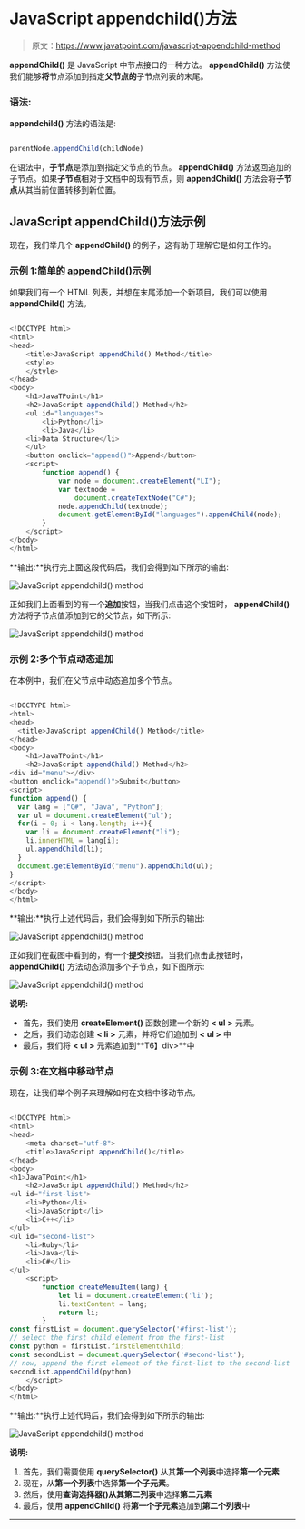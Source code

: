 # JavaScript appendchild()方法

> 原文：<https://www.javatpoint.com/javascript-appendchild-method>

**appendChild()** 是 JavaScript 中节点接口的一种方法。 **appendChild()** 方法使我们能够**将**节点添加到指定**父节点的**子节点列表的末尾。

### 语法:

**appendchild()** 方法的语法是:

```js

parentNode.appendChild(childNode)

```

在语法中，**子节点**是添加到指定父节点的节点。 **appendChild()** 方法返回追加的子节点。如果**子节点**相对于文档中的现有节点，则 **appendChild()** 方法会将**子节点**从其当前位置转移到新位置。

## JavaScript appendChild()方法示例

现在，我们举几个 **appendChild()** 的例子，这有助于理解它是如何工作的。

### 示例 1:简单的 appendChild()示例

如果我们有一个 HTML 列表，并想在末尾添加一个新项目，我们可以使用 **appendChild()** 方法。

```js

<!DOCTYPE html>
<html>
<head>
    <title>JavaScript appendChild() Method</title>
    <style>
    </style>
</head> 
<body>
    <h1>JavaTPoint</h1>
    <h2>JavaScript appendChild() Method</h2>
    <ul id="languages">
        <li>Python</li>
        <li>Java</li>
	<li>Data Structure</li>
    </ul>
    <button onclick="append()">Append</button>
    <script>
        function append() {
            var node = document.createElement("LI");
            var textnode = 
                document.createTextNode("C#");
            node.appendChild(textnode);
            document.getElementById("languages").appendChild(node);
        }
    </script>
</body>
</html>

```

**输出:**执行完上面这段代码后，我们会得到如下所示的输出:

![JavaScript appendchild() method](img/7d5e828954147d89645d495726b80f47.png)

正如我们上面看到的有一个**追加**按钮，当我们点击这个按钮时， **appendChild()** 方法将子节点值添加到它的父节点，如下所示:

![JavaScript appendchild() method](img/df5328c66ad845197d549f0ab9643c74.png)

### 示例 2:多个节点动态追加

在本例中，我们在父节点中动态追加多个节点。

```js

<!DOCTYPE html>
<html>
<head>
  <title>JavaScript appendChild() Method</title>
</head>
<body>
    <h1>JavaTPoint</h1>
    <h2>JavaScript appendChild() Method</h2>
<div id="menu"></div>
<button onclick="append()">Submit</button>
<script>
function append() {
  var lang = ["C#", "Java", "Python"];
  var ul = document.createElement("ul");
  for(i = 0; i < lang.length; i++){
    var li = document.createElement("li");
    li.innerHTML = lang[i];
    ul.appendChild(li);
  }
  document.getElementById("menu").appendChild(ul);
}
</script>
</body>
</html>

```

**输出:**执行上述代码后，我们会得到如下所示的输出:

![JavaScript appendchild() method](img/2c1843bc4dc951344479bbaf0b8068fb.png)

正如我们在截图中看到的，有一个**提交**按钮。当我们点击此按钮时， **appendChild()** 方法动态添加多个子节点，如下图所示:

![JavaScript appendchild() method](img/f9d1b4f4574cebb021d5273a4c1f3376.png)

**说明:**

*   首先，我们使用 **createElement()** 函数创建一个新的 **< ul >** 元素。
*   之后，我们动态创建 **< li >** 元素，并将它们追加到 **< ul >** 中
*   最后，我们将 **< ul >** 元素追加到**T6】div>**中

### 示例 3:在文档中移动节点

现在，让我们举个例子来理解如何在文档中移动节点。

```js

<!DOCTYPE html>
<html>
<head>
    <meta charset="utf-8">
    <title>JavaScript appendChild()</title>
</head>
<body>
<h1>JavaTPoint</h1>
    <h2>JavaScript appendChild() Method</h2>
<ul id="first-list">
    <li>Python</li>
    <li>JavaScript</li>
    <li>C++</li>
</ul>
<ul id="second-list">
    <li>Ruby</li>
    <li>Java</li>
    <li>C#</li>
</ul>
    <script>
        function createMenuItem(lang) {
            let li = document.createElement('li');
            li.textContent = lang;
            return li;
        }
const firstList = document.querySelector('#first-list');
// select the first child element from the first-list
const python = firstList.firstElementChild;
const secondList = document.querySelector('#second-list');
// now, append the first element of the first-list to the second-list
secondList.appendChild(python)
    </script>
</body>
</html>

```

**输出:**执行上述代码后，我们会得到如下所示的输出:

![JavaScript appendchild() method](img/565d09f5ee4cdb836d20325c8cc661c0.png)

**说明:**

1.  首先，我们需要使用 **querySelector()** 从其**第一个列表**中选择**第一个元素**
2.  现在，从**第一个列表**中选择**第一个子元素**。
3.  然后，使用**查询选择器()**从其**第二列表**中选择**第二元素**
4.  最后，使用 **appendChild()** 将**第一个子元素**追加到**第二个列表**中

* * *